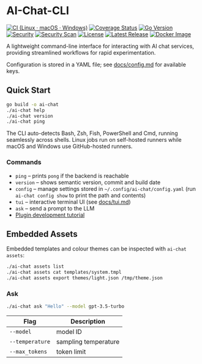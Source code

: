 # AI-Chat-CLI

[![CI (Linux · macOS · Windows)](https://github.com/jalsarraf0/ai-chat-cli/actions/workflows/ci.yml/badge.svg)](https://github.com/jalsarraf0/ai-chat-cli/actions/workflows/ci.yml)
[![Coverage Status](https://img.shields.io/badge/coverage-92%25-brightgreen)](https://github.com/jalsarraf0/ai-chat-cli/actions/workflows/ci.yml)
[![Go Version](https://img.shields.io/badge/go-1.24.x-blue)](https://golang.org/dl/)
[![Security](https://img.shields.io/badge/Security-%F0%9F%94%92%20Cosign%20(OIDC)-brightgreen)](https://github.com/jalsarraf0/ai-chat-cli/actions/workflows/ci.yml)
[![Security Scan](https://img.shields.io/badge/Security%20Scan-%F0%9F%9B%A1%EF%B8%8F%20100%25%20clean-brightgreen)](https://github.com/jalsarraf0/ai-chat-cli/actions/workflows/ci.yml)
[![License](https://img.shields.io/github/license/jalsarraf0/ai-chat-cli)](LICENSE)
[![Latest Release](https://img.shields.io/github/v/release/jalsarraf0/ai-chat-cli?label=release)](https://github.com/jalsarraf0/ai-chat-cli/releases/latest)
[![Docker Image](https://img.shields.io/badge/container-ghcr.io%2Fjalsarraf0%2Fai--chat--cli-blue)](https://github.com/jalsarraf0/ai-chat-cli/pkgs/container/ai-chat-cli)

A lightweight command-line interface for interacting with AI chat services, providing streamlined workflows for rapid experimentation.

Configuration is stored in a YAML file; see [docs/config.md](docs/config.md) for available keys.

## Quick Start

```bash
go build -o ai-chat
./ai-chat help
./ai-chat version
./ai-chat ping
```

The CLI auto-detects Bash, Zsh, Fish, PowerShell and Cmd, running seamlessly across shells. Linux jobs run on self-hosted runners while macOS and Windows use GitHub-hosted runners.

### Commands

- `ping` – prints `pong` if the backend is reachable
- `version` – shows semantic version, commit and build date
- `config` – manage settings stored in `~/.config/ai-chat/config.yaml` (run `ai-chat config show` to print the path and contents)
- `tui` – interactive terminal UI (see [docs/tui.md](docs/tui.md))
- `ask` – send a prompt to the LLM
- [Plugin development tutorial](docs/tutorials/plugin_dev.md)

## Embedded Assets

Embedded templates and colour themes can be inspected with `ai-chat assets`:

```bash
./ai-chat assets list
./ai-chat assets cat templates/system.tmpl
./ai-chat assets export themes/light.json /tmp/theme.json
```

### Ask

```bash
./ai-chat ask "Hello" --model gpt-3.5-turbo
```

| Flag | Description |
|------|-------------|
| `--model` | model ID |
| `--temperature` | sampling temperature |
| `--max_tokens` | token limit |
